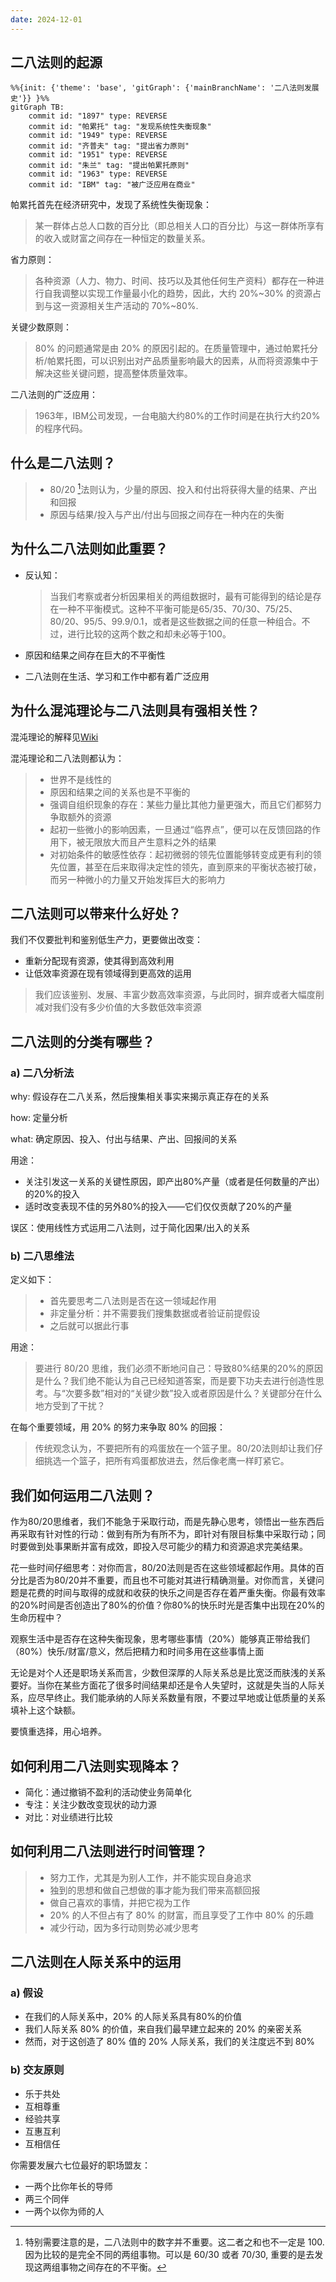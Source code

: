 ```yaml
---
date: 2024-12-01
---
```


## 二八法则的起源

```mermaid
%%{init: {'theme': 'base', 'gitGraph': {'mainBranchName': '二八法则发展史'}} }%%
gitGraph TB:
    commit id: "1897" type: REVERSE
    commit id: "帕累托" tag: "发现系统性失衡现象"
    commit id: "1949" type: REVERSE
    commit id: "齐普夫" tag: "提出省力原则"
    commit id: "1951" type: REVERSE
    commit id: "朱兰" tag: "提出帕累托原则"
    commit id: "1963" type: REVERSE
    commit id: "IBM" tag: "被广泛应用在商业"
```

帕累托首先在经济研究中，发现了系统性失衡现象：

>某一群体占总人口数的百分比（即总相关人口的百分比）与这一群体所享有的收入或财富之间存在一种恒定的数量关系。

省力原则：
>各种资源（人力、物力、时间、技巧以及其他任何生产资料）都存在一种进行自我调整以实现工作量最小化的趋势，因此，大约 20%~30% 的资源占到与这一资源相关生产活动的 70%~80%.

关键少数原则：
>80% 的问题通常是由 20% 的原因引起的。在质量管理中，通过帕累托分析/帕累托图，可以识别出对产品质量影响最大的因素，从而将资源集中于解决这些关键问题，提高整体质量效率。

二八法则的广泛应用：

> 1963年，IBM公司发现，一台电脑大约80%的工作时间是在执行大约20%的程序代码。

## 什么是二八法则？

> - 80/20 [^1]法则认为，少量的原因、投入和付出将获得大量的结果、产出和回报
> - 原因与结果/投入与产出/付出与回报之间存在一种内在的失衡

[^1]: 特别需要注意的是，二八法则中的数字并不重要。这二者之和也不一定是 100. 因为比较的是完全不同的两组事物。可以是 60/30 或者 70/30, 重要的是去发现这两组事物之间存在的不平衡。

## 为什么二八法则如此重要？

- 反认知：

  > 当我们考察或者分析因果相关的两组数据时，最有可能得到的结论是存在一种不平衡模式。这种不平衡可能是65/35、70/30、75/25、80/20、95/5、99.9/0.1，或者是这些数据之间的任意一种组合。不过，进行比较的这两个数之和却未必等于100。

- 原因和结果之间存在巨大的不平衡性

- 二八法则在生活、学习和工作中都有着广泛应用

## 为什么混沌理论与二八法则具有强相关性？

混沌理论的解释见[Wiki](https://zh.wikipedia.org/wiki/%E6%B7%B7%E6%B2%8C%E7%90%86%E8%AE%BA)

混沌理论和二八法则都认为：

> - 世界不是线性的
> - 原因和结果之间的关系也是不平衡的
> - 强调自组织现象的存在：某些力量比其他力量更强大，而且它们都努力争取额外的资源
> - 起初一些微小的影响因素，一旦通过“临界点”，便可以在反馈回路的作用下，被无限放大而且产生意料之外的结果
> - 对初始条件的敏感性依存：起初微弱的领先位置能够转变成更有利的领先位置，甚至在后来取得决定性的领先，直到原来的平衡状态被打破，而另一种微小的力量又开始发挥巨大的影响力

## 二八法则可以带来什么好处？

我们不仅要批判和鉴别低生产力，更要做出改变：

- 重新分配现有资源，使其得到高效利用
- 让低效率资源在现有领域得到更高效的运用

> 我们应该鉴别、发展、丰富少数高效率资源，与此同时，摒弃或者大幅度削减对我们没有多少价值的大多数低效率资源

## 二八法则的分类有哪些？

### a) 二八分析法

why: 假设存在二八关系，然后搜集相关事实来揭示真正存在的关系

how: 定量分析

what: 确定原因、投入、付出与结果、产出、回报间的关系

用途：

- 关注引发这一关系的关键性原因，即产出80%产量（或者是任何数量的产出）的20%的投入
- 适时改变表现不佳的另外80%的投入——它们仅仅贡献了20%的产量

误区：使用线性方式运用二八法则，过于简化因果/出入的关系

### b) 二八思维法

定义如下：

> - 首先要思考二八法则是否在这一领域起作用
> - 非定量分析：并不需要我们搜集数据或者验证前提假设
> - 之后就可以据此行事

用途：

> 要进行 80/20 思维，我们必须不断地问自己：导致80%结果的20%的原因是什么？我们绝不能认为自己已经知道答案，而是要下功夫去进行创造性思考。与“次要多数”相对的“关键少数”投入或者原因是什么？关键部分在什么地方受到了干扰？

在每个重要领域，用 20% 的努力来争取 80% 的回报：

> 传统观念认为，不要把所有的鸡蛋放在一个篮子里。80/20法则却让我们仔细挑选一个篮子，把所有鸡蛋都放进去，然后像老鹰一样盯紧它。

## 我们如何运用二八法则？

作为80/20思维者，我们不能急于采取行动，而是先静心思考，领悟出一些东西后再采取有针对性的行动：做到有所为有所不为，即针对有限目标集中采取行动；同时要做到处事果断并富有成效，即投入尽可能少的精力和资源追求完美结果。

花一些时间仔细思考：对你而言，80/20法则是否在这些领域都起作用。具体的百分比是否为80/20并不重要，而且也不可能对其进行精确测量。对你而言，关键问题是花费的时间与取得的成就和收获的快乐之间是否存在着严重失衡。你最有效率的20%时间是否创造出了80%的价值？你80%的快乐时光是否集中出现在20%的生命历程中？

观察生活中是否存在这种失衡现象，思考哪些事情（20%）能够真正带给我们（80%）快乐/财富/意义，然后把精力和时间多用在这些事情上面

无论是对个人还是职场关系而言，少数但深厚的人际关系总是比宽泛而肤浅的关系要好。当你在某些方面花了很多时间结果却还是令人失望时，这就是失当的人际关系，应尽早终止。我们能承纳的人际关系数量有限，不要过早地或让低质量的关系填补上这个缺额。

要慎重选择，用心培养。

## 如何利用二八法则实现降本？

- 简化：通过撤销不盈利的活动使业务简单化
- 专注：关注少数改变现状的动力源
- 对比：对业绩进行比较

## 如何利用二八法则进行时间管理？

>- 努力工作，尤其是为别人工作，并不能实现自身追求
>- 独到的思想和做自己想做的事才能为我们带来高额回报
>- 做自己喜欢的事情，并把它视为工作
>- 20% 的人不但占有了 80% 的财富，而且享受了工作中 80% 的乐趣
>- 减少行动，因为多行动则势必减少思考


## 二八法则在人际关系中的运用

### a) 假设

- 在我们的人际关系中，20% 的人际关系具有80%的价值
- 我们人际关系 80% 的价值，来自我们最早建立起来的 20% 的亲密关系
- 然而，对于这创造了 80% 值的 20% 人际关系，我们的关注度远不到 80%

### b) 交友原则

- 乐于共处
- 互相尊重
- 经验共享
- 互惠互利
- 互相信任

你需要发展六七位最好的职场盟友：

- 一两个比你年长的导师
- 两三个同伴
- 一两个以你为师的人
